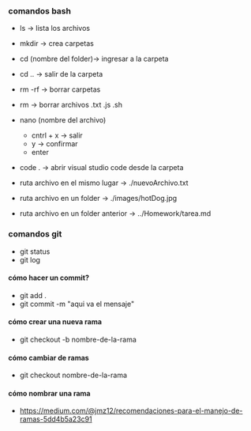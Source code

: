 

### comandos bash
- ls -> lista los archivos
- mkdir -> crea carpetas
- cd (nombre del folder)-> ingresar a la carpeta
- cd .. -> salir de la carpeta
- rm -rf -> borrar carpetas
- rm -> borrar archivos .txt .js .sh
- nano (nombre del archivo)
    - cntrl + x -> salir
    - y -> confirmar
    - enter
- code . -> abrir visual studio code desde la carpeta

- ruta archivo en el mismo lugar -> ./nuevoArchivo.txt

- ruta archivo en un folder -> ./images/hotDog.jpg

- ruta archivo en un folder anterior -> ../Homework/tarea.md

### comandos git 
- git status
- git log
#### cómo hacer un commit?
- git add .
- git commit -m "aqui va el mensaje"
#### cómo crear una nueva rama
- git checkout -b nombre-de-la-rama
#### cómo cambiar de ramas
- git checkout nombre-de-la-rama
#### cómo nombrar una rama
- https://medium.com/@jmz12/recomendaciones-para-el-manejo-de-ramas-5dd4b5a23c91